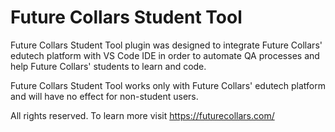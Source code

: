 # Future Collars Student Tool

Future Collars Student Tool plugin was designed to integrate Future Collars' edutech platform with VS Code IDE in order
to automate QA processes and help Future Collars' students to learn and code.

Future Collars Student Tool works only with Future Collars' edutech platform and will have no effect for non-student
users.

All rights reserved. To learn more visit https://futurecollars.com/
